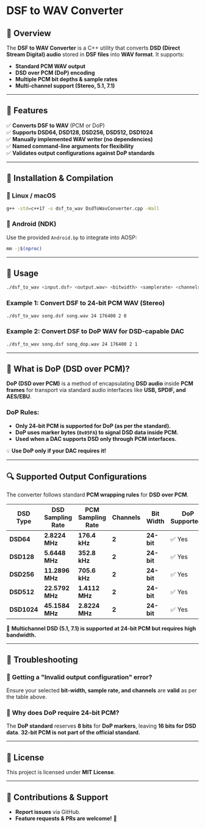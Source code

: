 # DSF to WAV Converter

## 🎯 Overview
The **DSF to WAV Converter** is a C++ utility that converts **DSD (Direct Stream Digital) audio** stored in **DSF files** into **WAV format**. It supports:
- **Standard PCM WAV output**
- **DSD over PCM (DoP) encoding**
- **Multiple PCM bit depths & sample rates**
- **Multi-channel support (Stereo, 5.1, 7.1)**

---

## 🚀 Features
✅ **Converts DSF to WAV** (PCM or DoP)  
✅ **Supports DSD64, DSD128, DSD256, DSD512, DSD1024**  
✅ **Manually implemented WAV writer (no dependencies)**  
✅ **Named command-line arguments for flexibility**  
✅ **Validates output configurations against DoP standards**  

---

## 🔧 **Installation & Compilation**
### **🔹 Linux / macOS**
```sh
g++ -std=c++17 -o dsf_to_wav DsdToWavConverter.cpp -Wall
```
### **🔹 Android (NDK)**
Use the provided `Android.bp` to integrate into AOSP:
```sh
mm -j$(nproc)
```

---

## 📌 **Usage**
```sh
./dsf_to_wav <input.dsf> <output.wav> <bitwidth> <samplerate> <channels> [dop]
```

### **Example 1: Convert DSF to 24-bit PCM WAV (Stereo)**
```sh
./dsf_to_wav song.dsf song.wav 24 176400 2 0
```

### **Example 2: Convert DSF to DoP WAV for DSD-capable DAC**
```sh
./dsf_to_wav song.dsf song_dop.wav 24 176400 2 1
```

---

## 🎵 **What is DoP (DSD over PCM)?**
**DoP (DSD over PCM)** is a method of encapsulating **DSD audio** inside **PCM frames** for transport via standard audio interfaces like **USB, SPDIF, and AES/EBU**.

### **DoP Rules:**
- **Only 24-bit PCM is supported for DoP (as per the standard).**
- **DoP uses marker bytes (`0x05FA`) to signal DSD data inside PCM.**
- **Used when a DAC supports DSD only through PCM interfaces.**

💡 **Use DoP only if your DAC requires it!**

---

## 🔍 **Supported Output Configurations**
The converter follows standard **PCM wrapping rules** for **DSD over PCM**.

| **DSD Type** | **DSD Sampling Rate** | **PCM Sampling Rate** | **Channels** | **Bit Width** | **DoP Supported?** |
|-------------|----------------|----------------|-----------|------------|--------------|
| **DSD64**   | **2.8224 MHz**  | **176.4 kHz**  | **2**     | **24-bit** | ✅ Yes |
| **DSD128**  | **5.6448 MHz**  | **352.8 kHz**  | **2**     | **24-bit** | ✅ Yes |
| **DSD256**  | **11.2896 MHz** | **705.6 kHz**  | **2**     | **24-bit** | ✅ Yes |
| **DSD512**  | **22.5792 MHz** | **1.4112 MHz** | **2**     | **24-bit** | ✅ Yes |
| **DSD1024** | **45.1584 MHz** | **2.8224 MHz** | **2**     | **24-bit** | ✅ Yes |

📌 **Multichannel DSD (5.1, 7.1) is supported at 24-bit PCM but requires high bandwidth.**

---

## 🔧 **Troubleshooting**
### 🔹 **Getting a "Invalid output configuration" error?**
Ensure your selected **bit-width, sample rate, and channels** are **valid** as per the table above.

### 🔹 **Why does DoP require 24-bit PCM?**
The **DoP standard** reserves **8 bits** for **DoP markers**, leaving **16 bits for DSD data**. **32-bit PCM is not part of the official standard.**

---

## 📜 **License**
This project is licensed under **MIT License**.

---

## 📩 **Contributions & Support**
- **Report issues** via GitHub.
- **Feature requests & PRs are welcome!** 🎉
